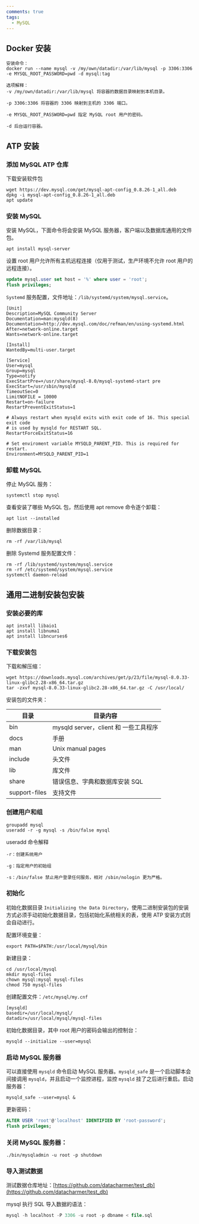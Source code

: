 ```yaml
---
comments: true
tags:
  - MySQL
---
```

## Docker 安装
```shell
安装命令：
docker run --name mysql -v /my/own/datadir:/var/lib/mysql -p 3306:3306 -e MYSQL_ROOT_PASSWORD=pwd -d mysql:tag

选项解释：
-v /my/own/datadir:/var/lib/mysql 将容器的数据目录映射到本机目录。

-p 3306:3306 将容器的 3306 映射到主机的 3306 端口。

-e MYSQL_ROOT_PASSWORD=pwd 指定 MySQL root 用户的密码。

-d 后台运行容器。
```


## ATP 安装

### 添加 MySQL ATP 仓库

下载安装软件包

```shell
wget https://dev.mysql.com/get/mysql-apt-config_0.8.26-1_all.deb 
dpkg -i mysql-apt-config_0.8.26-1_all.deb 
apt update
```

### 安装 MySQL

安装 MySQL，下面命令将会安装 MySQL 服务器，客户端以及数据库通用的文件包。

```shell
apt install mysql-server
```

设置 root 用户允许所有主机远程连接（仅用于测试，生产环境不允许 root 用户的远程连接）。

```sql
update mysql.user set host = '%' where user = 'root'; 
flush privileges;
```

`Systemd` 服务配置，文件地址：`/lib/systemd/system/mysql.service`。
```
[Unit]
Description=MySQL Community Server
Documentation=man:mysqld(8)
Documentation=http://dev.mysql.com/doc/refman/en/using-systemd.html
After=network-online.target
Wants=network-online.target

[Install]
WantedBy=multi-user.target

[Service]
User=mysql
Group=mysql
Type=notify
ExecStartPre=+/usr/share/mysql-8.0/mysql-systemd-start pre
ExecStart=/usr/sbin/mysqld
TimeoutSec=0
LimitNOFILE = 10000
Restart=on-failure
RestartPreventExitStatus=1

# Always restart when mysqld exits with exit code of 16. This special exit code
# is used by mysqld for RESTART SQL.
RestartForceExitStatus=16

# Set enviroment variable MYSQLD_PARENT_PID. This is required for restart.
Environment=MYSQLD_PARENT_PID=1
```

### 卸载 MySQL

停止 MySQL 服务：

```shell
systemctl stop mysql
```

查看安装了哪些 MySQL 包，然后使用 apt remove 命令逐个卸载：

```shell
apt list --installed
```

删除数据目录：

```shell
rm -rf /var/lib/mysql
```

删除 Systemd 服务配置文件：

```shell
rm -rf /lib/systemd/system/mysql.service 
rm -rf /etc/systemd/system/mysql.service 
systemctl daemon-reload
```

## 通用二进制安装包安装

### 安装必要的库
```shell
apt install libaio1
apt install libnuma1
apt install libncurses6
```

### 下载安装包

下载和解压缩：
```shell
wget https://downloads.mysql.com/archives/get/p/23/file/mysql-8.0.33-linux-glibc2.28-x86_64.tar.gz 
tar -zxvf mysql-8.0.33-linux-glibc2.28-x86_64.tar.gz -C /usr/local/
```

安装包的文件夹：

| 目录            | 目录内容                          |
| ------------- | ----------------------------- |
| bin           | mysqld server，client 和 一些工具程序 |
| docs          | 手册                            |
| man           | Unix manual pages             |
| include       | 头文件                           |
| lib           | 库文件                           |
| share         | 错误信息、字典和数据库安装 SQL             |
| support-files | 支持文件                          |

### 创建用户和组
```shell
groupadd mysql 
useradd -r -g mysql -s /bin/false mysql
```

useradd 命令解释
```
-r：创建系统用户

-g：指定用户的初始组

-s：/bin/false 禁止用户登录任何服务，相对 /sbin/nologin 更为严格。
```

### 初始化
初始化数据目录 `Initializing the Data Directory`，使用二进制安装包的安装方式必须手动初始化数据目录，包括初始化系统相关的表，使用 ATP 安装方式则会自动进行。

配置环境变量：
```shell
export PATH=$PATH:/usr/local/mysql/bin
```

新建目录：
```shell
cd /usr/local/mysql 
mkdir mysql-files 
chown mysql:mysql mysql-files 
chmod 750 mysql-files
```

创建配置文件：`/etc/mysql/my.cnf`
```
[mysqld] 
basedir=/usr/local/mysql/ 
datadir=/usr/local/mysql/mysql-files
```

初始化数据目录，其中 root 用户的密码会输出的控制台：
```shell
mysqld --initialize --user=mysql
```

### 启动 MySQL 服务器

可以直接使用 `mysqld` 命令启动 MySQL 服务器。`mysqld_safe` 是一个启动脚本会间接调用 `mysqld`，并且启动一个监控进程，监控 `mysqld` 挂了之后进行重启。启动服务器：
```shell
mysqld_safe --user=mysql &
```

更新密码：
```sql
ALTER USER 'root'@'localhost' IDENTIFIED BY 'root-password'; 
flush privileges;
```

### 关闭 MySQL 服务器：

```shell
./bin/mysqladmin -u root -p shutdown
```

### 导入测试数据

测试数据仓库地址：[https://github.com/datacharmer/test_db](https://github.com/datacharmer/test_db)

mysql 执行 SQL 导入数据的语法：
```sql
mysql -h localhost -P 3306 -u root -p dbname < file.sql
```
